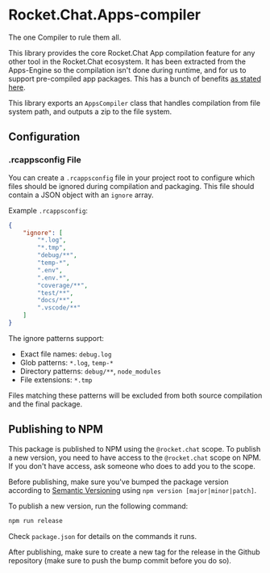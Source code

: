 # Rocket.Chat.Apps-compiler

The one Compiler to rule them all.

This library provides the core Rocket.Chat App compilation feature for any other tool in the Rocket.Chat ecosystem. It has been extracted from the Apps-Engine so the compilation isn't done during runtime, and for us to support pre-compiled app packages. This has a bunch of benefits [as stated here](https://github.com/RocketChat/Rocket.Chat.Apps-engine/pull/307).

This library exports an `AppsCompiler` class that handles compilation from file system path, and outputs a zip to the file system.

## Configuration

### .rcappsconfig File

You can create a `.rcappsconfig` file in your project root to configure which files should be ignored during compilation and packaging. This file should contain a JSON object with an `ignore` array.

Example `.rcappsconfig`:

```json
{
    "ignore": [
        "*.log",
        "*.tmp",
        "debug/**",
        "temp-*",
        ".env",
        ".env.*",
        "coverage/**",
        "test/**",
        "docs/**",
        ".vscode/**"
    ]
}
```

The ignore patterns support:
- Exact file names: `debug.log`
- Glob patterns: `*.log`, `temp-*`
- Directory patterns: `debug/**`, `node_modules`
- File extensions: `*.tmp`

Files matching these patterns will be excluded from both source compilation and the final package.

## Publishing to NPM

This package is published to NPM using the `@rocket.chat` scope. To publish a new version, you need to have access to the `@rocket.chat` scope on NPM. If you don't have access, ask someone who does to add you to the scope.

Before publishing, make sure you've bumped the package version according to [Semantic Versioning](https://semver.org/) using `npm version [major|minor|patch]`.

To publish a new version, run the following command:

```sh
npm run release
```

Check `package.json` for details on the commands it runs.

After publishing, make sure to create a new tag for the release in the Github repository (make sure to push the bump commit before you do so).

